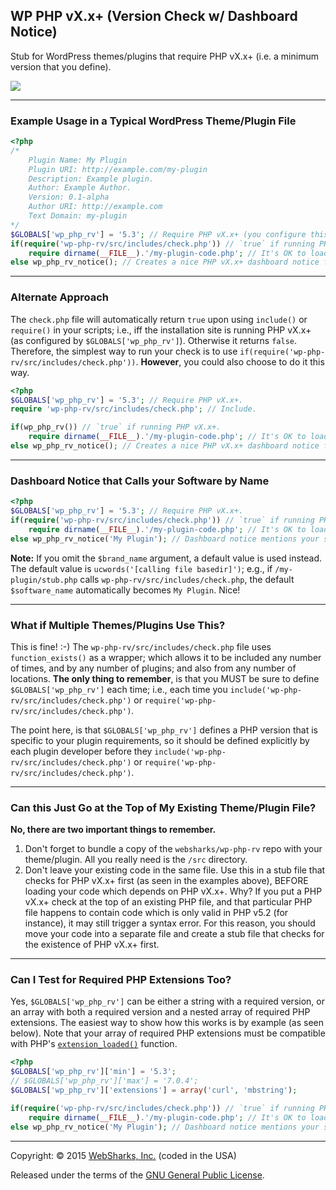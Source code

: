 ## WP PHP vX.x+ (Version Check w/ Dashboard Notice)

Stub for WordPress themes/plugins that require PHP vX.x+ (i.e. a minimum version that you define).

![](assets/screenshot.png)

---

### Example Usage in a Typical WordPress Theme/Plugin File

```php
<?php
/*
	Plugin Name: My Plugin
	Plugin URI: http://example.com/my-plugin
	Description: Example plugin.
	Author: Example Author.
	Version: 0.1-alpha
	Author URI: http://example.com
	Text Domain: my-plugin
*/
$GLOBALS['wp_php_rv'] = '5.3'; // Require PHP vX.x+ (you configure this).
if(require('wp-php-rv/src/includes/check.php')) // `true` if running PHP vX.x+.
	require dirname(__FILE__).'/my-plugin-code.php'; // It's OK to load your plugin.
else wp_php_rv_notice(); // Creates a nice PHP vX.x+ dashboard notice for the site owner.
```

---

### Alternate Approach

The `check.php` file will automatically return `true` upon using `include()` or `require()` in your scripts; i.e., iff the installation site is running PHP vX.x+ (as configured by `$GLOBALS['wp_php_rv']`). Otherwise it returns `false`. Therefore, the simplest way to run your check is to use `if(require('wp-php-rv/src/includes/check.php'))`. **However**, you could also choose to do it this way.

```php
<?php
$GLOBALS['wp_php_rv'] = '5.3'; // Require PHP vX.x+.
require 'wp-php-rv/src/includes/check.php'; // Include.

if(wp_php_rv()) // `true` if running PHP vX.x+.
	require dirname(__FILE__).'/my-plugin-code.php'; // It's OK to load your plugin.
else wp_php_rv_notice(); // Creates a nice PHP vX.x+ dashboard notice for the site owner.
```

---

### Dashboard Notice that Calls your Software by Name

```php
<?php
$GLOBALS['wp_php_rv'] = '5.3'; // Require PHP vX.x+.
if(require('wp-php-rv/src/includes/check.php')) // `true` if running PHP vX.x+.
	require dirname(__FILE__).'/my-plugin-code.php'; // It's OK to load your plugin.
else wp_php_rv_notice('My Plugin'); // Dashboard notice mentions your software specifically.
```

**Note:** If you omit the `$brand_name` argument, a default value is used instead. The default value is `ucwords('[calling file basedir]')`; e.g., if `/my-plugin/stub.php` calls `wp-php-rv/src/includes/check.php`, the default `$software_name` automatically becomes `My Plugin`. Nice!

---

### What if Multiple Themes/Plugins Use This?

This is fine! :-) The `wp-php-rv/src/includes/check.php` file uses `function_exists()` as a wrapper; which allows it to be included any number of times, and by any number of plugins; and also from any number of locations. **The only thing to remember**, is that you MUST be sure to define `$GLOBALS['wp_php_rv']` each time; i.e., each time you `include('wp-php-rv/src/includes/check.php')` or `require('wp-php-rv/src/includes/check.php')`.

The point here, is that `$GLOBALS['wp_php_rv']` defines a PHP version that is specific to your plugin requirements, so it should be defined explicitly by each plugin developer before they `include('wp-php-rv/src/includes/check.php')` or `require('wp-php-rv/src/includes/check.php')`.

---

### Can this Just Go at the Top of My Existing Theme/Plugin File?

**No, there are two important things to remember.**

1. Don't forget to bundle a copy of the `websharks/wp-php-rv` repo with your theme/plugin. All you really need is the `/src` directory.
2. Don't leave your existing code in the same file. Use this in a stub file that checks for PHP vX.x+ first (as seen in the examples above), BEFORE loading your code which depends on PHP vX.x+. Why? If you put a PHP vX.x+ check at the top of an existing PHP file, and that particular PHP file happens to contain code which is only valid in PHP v5.2 (for instance), it may still trigger a syntax error. For this reason, you should move your code into a separate file and create a stub file that checks for the existence of PHP vX.x+ first.

---

### Can I Test for Required PHP Extensions Too?

Yes, `$GLOBALS['wp_php_rv']` can be either a string with a required version, or an array with both a required version and a nested array of required PHP extensions. The easiest way to show how this works is by example (as seen below). Note that your array of required PHP extensions must be compatible with PHP's [`extension_loaded()`](http://php.net/manual/en/function.extension-loaded.php) function.

```php
<?php
$GLOBALS['wp_php_rv']['min'] = '5.3';
// $GLOBALS['wp_php_rv']['max'] = '7.0.4';
$GLOBALS['wp_php_rv']['extensions'] = array('curl', 'mbstring');

if(require('wp-php-rv/src/includes/check.php')) // `true` if running PHP vX.x+ w/ all required extensions.
	require dirname(__FILE__).'/my-plugin-code.php'; // It's OK to load your plugin.
else wp_php_rv_notice('My Plugin'); // Dashboard notice mentions your software specifically.
```

---

Copyright: © 2015 [WebSharks, Inc.](http://www.websharks-inc.com/bizdev/) (coded in the USA)

Released under the terms of the [GNU General Public License](http://www.gnu.org/licenses/gpl-3.0.html).
